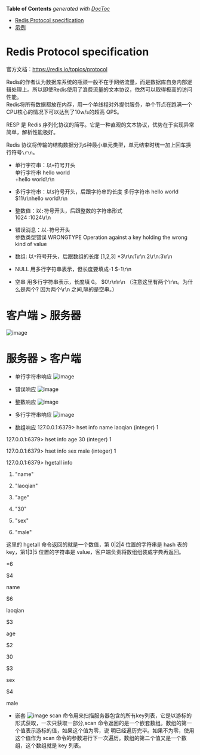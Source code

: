 <!-- START doctoc generated TOC please keep comment here to allow auto update -->
<!-- DON'T EDIT THIS SECTION, INSTEAD RE-RUN doctoc TO UPDATE -->
**Table of Contents**  *generated with [DocToc](https://github.com/thlorenz/doctoc)*  

- [Redis Protocol specification](#redis-protocol-specification)
- [示例](#%E7%A4%BA%E4%BE%8B)

<!-- END doctoc generated TOC please keep comment here to allow auto update -->
  
# Redis Protocol specification  
官方文档：https://redis.io/topics/protocol  
  
Redis的作者认为数据库系统的瓶颈一般不在于网络流量，而是数据库自身内部逻辑处理上。所以即使Redis使用了浪费流量的文本协议，依然可以取得极高的访问性能。  
Redis将所有数据都放在内存，用一个单线程对外提供服务，单个节点在跑满一个CPU核心的情况下可以达到了10w/s的超高 QPS。  
  
RESP 是 Redis 序列化协议的简写。它是一种直观的文本协议，优势在于实现异常简单，解析性能极好。  
  
Redis 协议将传输的结构数据分为`5`种最小单元类型，单元结束时统一加上回车换行符号`\r\n`。  
  
- 单行字符串：以`+`符号开头  
  单行字符串 hello world  
  +hello world\r\n
  
- 多行字符串：以`$`符号开头，后跟字符串的长度
  多行字符串 hello world  
  $11\r\nhello world\r\n
  
- 整数值：以`:`符号开头，后跟整数的字符串形式  
  1024
  :1024\r\n
  
- 错误消息：以`-`符号开头  
  参数类型错误
  WRONGTYPE Operation against a key holding the wrong kind of value
  
- 数组: 以`*`符号开头，后跟数组的长度
  [1,2,3]
  *3\r\n:1\r\n:2\r\n:3\r\n
  
- NULL 用多行字符串表示，但长度要填成-1
  $-1\r\n
  
- 空串 用多行字符串表示，长度填 0。 
 $0\r\n\r\n （注意这里有两个\r\n。为什么是两个? 因为两个\r\n 之间,隔的是空串。）

# 客户端 > 服务器
![image](https://user-images.githubusercontent.com/34932312/69519766-c3ef3900-0f95-11ea-8b60-4f1db68c5967.png)

# 服务器 > 客户端
- 单行字符串响应
![image](https://user-images.githubusercontent.com/34932312/69519880-09ac0180-0f96-11ea-94f8-0a1ecb6c86d1.png)

- 错误响应
![image](https://user-images.githubusercontent.com/34932312/69519939-2811fd00-0f96-11ea-937f-065598fc5c17.png)

- 整数响应
![image](https://user-images.githubusercontent.com/34932312/69519965-3cee9080-0f96-11ea-9204-c05f7785d557.png)

- 多行字符串响应
![image](https://user-images.githubusercontent.com/34932312/69519987-5c85b900-0f96-11ea-9e78-a7a840834728.png)

- 数组响应
127.0.0.1:6379> hset info name laoqian (integer) 1

127.0.0.1:6379> hset info age 30 (integer) 1

127.0.0.1:6379> hset info sex male (integer) 1

127.0.0.1:6379> hgetall info

1) "name"

2) "laoqian" 

3) "age"

4) "30"

5) "sex"

6) "male"

这里的 hgetall 命令返回的就是一个数值，第 0|2|4 位置的字符串是 hash 表的 key，第1|3|5 位置的字符串是 value，客户端负责将数组组装成字典再返回。

*6

$4

name

$6 

laoqian 

$3

age 

$2 

30 

$3 

sex 

$4 

male

- 嵌套
![image](https://user-images.githubusercontent.com/34932312/69520389-812e6080-0f97-11ea-8985-94703604e38b.png)
scan 命令用来扫描服务器包含的所有key列表，它是以游标的形式获取，一次只获取一部分,scan 命令返回的是一个嵌套数组。数组的第一个值表示游标的值，如果这个值为零，说
明已经遍历完毕。如果不为零，使用这个值作为 scan 命令的参数进行下一次遍历。数组的第二个值又是一个数组，这个数组就是 key 列表。



